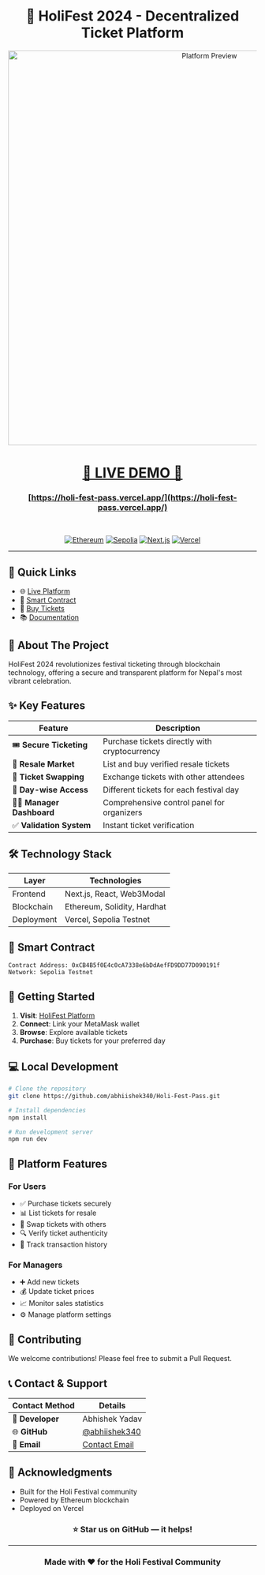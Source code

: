 <div align="center">

# 🎨 HoliFest 2024 - Decentralized Ticket Platform

<img src="images/screencapture-localhost-3000-2024-10-30-00_21_57.pdf" alt="Platform Preview" width="800"/>

<br/>

# [🌟 LIVE DEMO 🌟](https://holi-fest-pass.vercel.app/)
### [https://holi-fest-pass.vercel.app/](https://holi-fest-pass.vercel.app/)

<br/>

[![Ethereum](https://img.shields.io/badge/Blockchain-Ethereum-blue?style=for-the-badge&logo=ethereum)](https://ethereum.org/)
[![Sepolia](https://img.shields.io/badge/Network-Sepolia-green?style=for-the-badge)](https://sepolia.dev/)
[![Next.js](https://img.shields.io/badge/Framework-Next.js-black?style=for-the-badge&logo=next.js)](https://nextjs.org/)
[![Vercel](https://img.shields.io/badge/Deployment-Vercel-black?style=for-the-badge&logo=vercel)](https://vercel.com/)

</div>

---

## 📌 Quick Links
- 🌐 [Live Platform](https://holi-fest-pass.vercel.app/)
- 📝 [Smart Contract](https://sepolia.etherscan.io/address/0xCB4B5f0E4c0cA7338e6bDdAefFD9DD77D090191f)
- 🎫 [Buy Tickets](https://holi-fest-pass.vercel.app/)
- 📚 [Documentation](#documentation)

## 🚀 About The Project

HoliFest 2024 revolutionizes festival ticketing through blockchain technology, offering a secure and transparent platform for Nepal's most vibrant celebration.

## ✨ Key Features

| Feature | Description |
|---------|-------------|
| 🎟️ **Secure Ticketing** | Purchase tickets directly with cryptocurrency |
| 🔄 **Resale Market** | List and buy verified resale tickets |
| 🤝 **Ticket Swapping** | Exchange tickets with other attendees |
| 📅 **Day-wise Access** | Different tickets for each festival day |
| 👨‍💼 **Manager Dashboard** | Comprehensive control panel for organizers |
| ✅ **Validation System** | Instant ticket verification |

## 🛠️ Technology Stack

<div align="center">

| Layer | Technologies |
|-------|--------------|
| Frontend | Next.js, React, Web3Modal |
| Blockchain | Ethereum, Solidity, Hardhat |
| Deployment | Vercel, Sepolia Testnet |

</div>

## 📝 Smart Contract

```solidity
Contract Address: 0xCB4B5f0E4c0cA7338e6bDdAefFD9DD77D090191f
Network: Sepolia Testnet
```

## 🚦 Getting Started

1. **Visit**: [HoliFest Platform](https://holi-fest-pass.vercel.app/)
2. **Connect**: Link your MetaMask wallet
3. **Browse**: Explore available tickets
4. **Purchase**: Buy tickets for your preferred day

## 💻 Local Development

```bash
# Clone the repository
git clone https://github.com/abhiishek340/Holi-Fest-Pass.git

# Install dependencies
npm install

# Run development server
npm run dev
```

## 📱 Platform Features

### For Users
- ✅ Purchase tickets securely
- 📊 List tickets for resale
- 🔄 Swap tickets with others
- 🔍 Verify ticket authenticity
- 📜 Track transaction history

### For Managers
- ➕ Add new tickets
- 💰 Update ticket prices
- 📈 Monitor sales statistics
- ⚙️ Manage platform settings

## 🤝 Contributing

We welcome contributions! Please feel free to submit a Pull Request.

## 📞 Contact & Support

<div align="center">

| Contact Method | Details |
|----------------|---------|
| 👤 **Developer** | Abhishek Yadav |
| 🌐 **GitHub** | [@abhiishek340](https://github.com/abhiishek340) |
| 📧 **Email** | [Contact Email](mailto:your.email@example.com) |

</div>

## 🙏 Acknowledgments

- Built for the Holi Festival community
- Powered by Ethereum blockchain
- Deployed on Vercel

<div align="center">

### ⭐ Star us on GitHub — it helps!

<hr/>

<h3>Made with ❤️ for the Holi Festival Community</h3>

</div>
